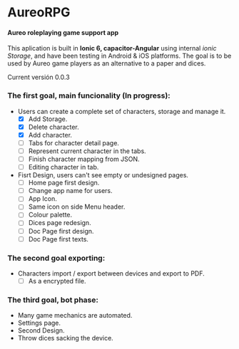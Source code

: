 # AureoRPG
#### Aureo roleplaying game support app

This aplication is built in **Ionic 6, capacitor-Angular** using internal *ionic Storage*, and have been testing in Android  & iOS platforms.
The goal is to be used by Aureo game players as an alternative to a paper and dices.

Current versión 0.0.3 

### The first goal, main funcionality (In progress):
- Users can create a complete set of characters, storage and manage it.
  - [x] Add Storage.
  - [x] Delete character.
  - [x] Add character.
  - [ ] Tabs for character detail page.
  - [ ] Represent current character in the tabs.
  - [ ] Finish character mapping from JSON.
  - [ ] Editing character in tab.
 
- Fisrt Design, users can't see empty or undesigned pages.
  - [ ] Home page first design.
  - [ ] Change app name for users.
  - [ ] App Icon.
  - [ ] Same icon on side Menu header.
  - [ ] Colour palette.
  - [ ] Dices page redesign.
  - [ ] Doc Page first design.
  - [ ] Doc Page first texts.

### The second goal exporting:
- Characters import / export between devices and export to PDF.
	- [ ] As a encrypted file.

### The third goal, bot phase: 
- Many game mechanics are automated.
- Settings page.
- Second Design.
- Throw dices sacking the device.
